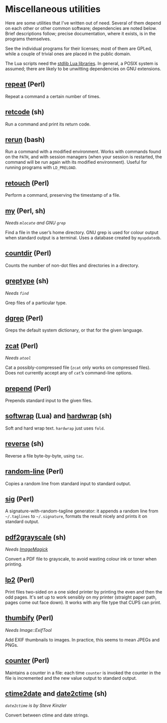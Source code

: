 # Miscellaneous utilities

Here are some utilities that I've written out of need. Several of them depend on each other or other common software; dependencies are noted below. Brief descriptions follow; precise documentation, where it exists, is in the programs themselves.

See the individual programs for their licenses; most of them are GPLed, while a couple of trivial ones are placed in the public domain.

The Lua scripts need the [stdlib Lua libraries](http://luaforge.net/projects/stdlib). In general, a POSIX system is assumed; there are likely to be unwitting dependencies on GNU extensions.


## [repeat](repeat) (Perl)

Repeat a command a certain number of times.


## [retcode](retcode) (sh)

Run a command and print its return code.


## [rerun](rerun) (bash)

Run a command with a modified environment. Works with commands found on the `PATH`, and with session managers (when your session is restarted, the command will be run again with its modified environment). Useful for running programs with `LD_PRELOAD`.


## [retouch](retouch) (Perl)

Perform a command, preserving the timestamp of a file.


## [my](my) (Perl, sh)

*Needs `mlocate` and GNU `grep`*

Find a file in the user’s home directory. GNU grep is used for colour output when standard output is a terminal. Uses a database created by `myupdatedb`.


## [countdir](countdir) (Perl)

Counts the number of non-dot files and directories in a directory.


## [greptype](greptype) (sh)

*Needs `find`*

Grep files of a particular type.


## [dgrep](dgrep) (Perl)

Greps the default system dictionary, or that for the given language.


## [zcat](zcat) (Perl)

*Needs `atool`*

Cat a possibly-compressed file (`zcat` only works on compressed files). Does not currently accept any of `cat`’s command-line options.


## [prepend](prepend) (Perl)

Prepends standard input to the given files.


## [softwrap](softwrap) (Lua) and [hardwrap](hardwrap) (sh)

Soft and hard wrap text. `hardwrap` just uses `fold`.


## [reverse](reverse) (sh)

Reverse a file byte-by-byte, using `tac`.


## [random-line](random-line) (Perl)

Copies a random line from standard input to standard output.


## [sig](sig) (Perl)

A signature-with-random-tagline generator: it appends a random line from `~/.taglines` to `~/.signature`, formats the result nicely and prints it on standard output.


## [pdf2grayscale](pdf2grayscale) (sh)

*Needs [ImageMagick](http://imagemagick.org)*

Convert a PDF file to grayscale, to avoid wasting colour ink or toner when printing.


## [lp2](lp2) (Perl)

Print files two-sided on a one sided printer by printing the even and then the odd pages. It's set up to work sensibly on my printer (straight paper path, pages come out face down). It works with any file type that CUPS can print.


## [thumbify](thumbify) (Perl)

*Needs Image::ExifTool*

Add EXIF thumbnails to images. In practice, this seems to mean JPEGs and PNGs.


## [counter](counter) (Perl)

Maintains a counter in a file: each time `counter` is invoked the counter in the file is incremented and the new value output to standard output.


## [ctime2date](ctime2date) and [date2ctime](date2ctime) (sh)

*`date2ctime` is by Steve Kinzler*

Convert between ctime and date strings.
